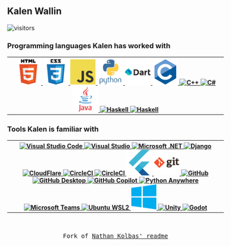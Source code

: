 ## Kalen Wallin
![visitors](https://visitor-badge.glitch.me/badge?page_id=KalenWallin/KalenWallin)

### Programming languages Kalen has worked with
<table align="center">
    <tr>
        <th>
            <a href="https://developer.mozilla.org/en-US/docs/Web/HTML">
                <img src="https://raw.githubusercontent.com/devicons/devicon/master/icons/html5/html5-original-wordmark.svg" width=60 alt="HTML">
            </a>
            <a href="https://www.w3.org/Style/CSS/Overview.en.html">
                <img src="https://raw.githubusercontent.com/devicons/devicon/master/icons/css3/css3-original-wordmark.svg" width=60 alt="CSS">
            </a>
            <a href="https://www.javascript.com/">
                <img src="https://raw.githubusercontent.com/devicons/devicon/master/icons/javascript/javascript-original.svg" width=60 alt="JavaScript">
            </a>
            <a href="https://www.python.org/">
                <img src="https://raw.githubusercontent.com/devicons/devicon/master/icons/python/python-original-wordmark.svg" width=60 alt="Python">
            </a>
            <a href="https://dart.dev/">
                <img src="https://raw.githubusercontent.com/devicons/devicon/master/icons/dart/dart-original-wordmark.svg" width=60 alt="Dart">
            </a>
            <a href="https://en.wikipedia.org/wiki/C_(programming_language)#:~:text=C%20(%2F%CB%88si%CB%90%2F,efficiently%20to%20typical%20machine%20instructions.">
                <img src="https://raw.githubusercontent.com/devicons/devicon/master/icons/c/c-original.svg" width=60 alt="C">
            </a>
            <a href="https://cplusplus.com/">
                <img src="https://upload.wikimedia.org/wikipedia/commons/thumb/1/18/ISO_C%2B%2B_Logo.svg/640px-ISO_C%2B%2B_Logo.svg.png" width=52 alt="C++">
            </a>
            <a href="https://docs.microsoft.com/en-us/dotnet/csharp/">
                <img src="https://iconape.com/wp-content/png_logo_vector/c.png" width=60 alt="C#">
            </a>
            <a href="https://www.oracle.com/java/technologies/">
                <img src="https://raw.githubusercontent.com/devicons/devicon/master/icons/java/java-original-wordmark.svg" width=60 alt="Java">
            </a>
            <a href="https://www.haskell.org/">
                <img src="https://cdn-icons-png.flaticon.com/512/5968/5968259.png" width=60 alt="Haskell">
            </a>
            <a href="https://en.wikipedia.org/wiki/Prolog">
                <img src="https://dashboard.snapcraft.io/site_media/appmedia/2020/04/Prolog-logo-512.png" width=60 alt="Haskell">
            </a>
        </th>
    </tr>
</table>

### Tools Kalen is familiar with
<table align="center">
    <tr>
        <th>
            <a href="https://code.visualstudio.com/">
                <img src="https://code.visualstudio.com/favicon.ico" width=60 alt="Visual Studio Code">
            </a>
            <a href="https://visualstudio.microsoft.com/">
                <img src="https://visualstudio.microsoft.com/wp-content/uploads/2021/10/Product-Icon.svg" width=60 alt="Visual Studio">
            </a>
            <a href="https://dotnet.microsoft.com/en-us/">
                <img src="https://upload.wikimedia.org/wikipedia/commons/7/7d/Microsoft_.NET_logo.svg" width=60 alt="Microsoft .NET">
            </a>
            <a href="https://www.djangoproject.com/">
                <img src="https://static.djangoproject.com/img/icon-touch.e4872c4da341.png" width=60 alt="Django">
            </a>
            <a href="https://www.cloudflare.com/">
                <img src="https://www.cloudflare.com/favicon.ico" width=60 alt="CloudFlare">
            </a>
            <a href="https://www.circleci.com/">
                <img src="https://d3r49iyjzglexf.cloudfront.net/android-chrome-512x512-636549fcf54150d3184aa6e8395d79ca9bcdc9278210e947ce093372cc2004a4.png" width=60 alt="CircleCI">
            </a>
            <a href="https://www.vercel.com/">
                <img src="https://assets.vercel.com/image/upload/front/favicon/vercel/60x60.png" width=60 alt="CircleCI">
            </a>
            <a href="https://flutter.dev/">
                <img src="https://raw.githubusercontent.com/devicons/devicon/master/icons/flutter/flutter-original.svg" width=60 alt="Flutter">
            </a>
            <a href="https://git-scm.com/">
                <img src="https://raw.githubusercontent.com/devicons/devicon/master/icons/git/git-original-wordmark.svg" width=60 alt="Git">
            </a>
            <a href="https://github.com/">
                <img src="https://github.com/fluidicon.png" width=60 alt="GitHub">
            </a>
            <a href="https://desktop.github.com/">
                <img src="https://desktop.github.com/images/desktop-icon.svg" width=60 alt="GitHub Desktop">
            </a>
            <a href="https://github.com/features/copilot">
                <img src="https://github.githubassets.com/images/modules/site/copilot/copilot.webp" width=60 alt="GitHub Copilot">
            </a>
            <a href="https://www.pythonanywhere.com/">
                <img src="https://pbs.twimg.com/profile_images/1317006476/logo300x300_400x400.png" width=60 alt="Python Anywhere">
            </a>
            <a href="https://www.microsoft.com/en-us/microsoft-teams/group-chat-software">
                <img src="https://play-lh.googleusercontent.com/jKU64njy8urP89V1O63eJxMtvWjDGETPlHVIhDv9WZAYzsSxRWyWZkUlBJZj_HbkHA" width=60 alt="Microsoft Teams">
            </a>
            <a href="https://ubuntu.com/wsl">
                <img src="https://winaero.com/blog/wp-content/uploads/2017/10/Ubuntu-store-icon.png" width=60 alt="Ubuntu WSL2">
            </a>
            <a href="https://www.microsoft.com/en-us/windows">
                <img src="https://raw.githubusercontent.com/devicons/devicon/master/icons/windows8/windows8-original.svg" width=60 alt="Windows">
            </a>
            <a href="https://unity.com/">
                <img src="https://external-content.duckduckgo.com/iu/?u=https%3A%2F%2Fwww.versluis.com%2Fwp-content%2Fuploads%2F2019%2F09%2FUnity-Icon-Square.png&f=1&nofb=1" width=60 alt="Unity">
            </a>
          <a href="https://godotengine.org/">
                <img src="https://godotengine.org/assets/favicon.png" width=60 alt="Godot">
            </a>
        </th>
    </tr>
</table>
<br>
<p align="center">
  <samp>
    Fork of <a href="https://github.com/NathanKolbas/NathanKolbas">Nathan Kolbas' readme</a>
  </samp>
</p>
